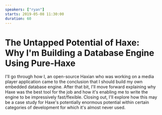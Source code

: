 ```yaml
---
speakers: ["ryan"]
starts: 2019-05-08 11:30:00
duration: 60
---
```


# The Untapped Potential of Haxe: Why I'm Building a Database Engine Using Pure-Haxe

I'll go through how I, an open-source Haxian who was working on a media player application came to the conclusion that I should build my own embedded database engine. After that bit, I'll move forward explaining why Haxe was the best tool for the job and how it's enabling me to write the engine to be impressively fast/flexible. Closing out, I'll explore how this may be a case study for Haxe's potentially enormous potential within certain categories of development for which it's almost never used.